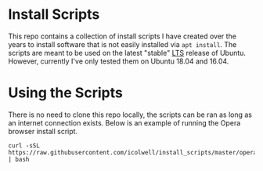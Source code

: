 # Install Scripts

This repo contains a collection of install scripts I have created over the years
to install software that is not easily installed via `apt install`.
The scripts are meant to be used on the latest "stable"
[LTS](https://wiki.ubuntu.com/LTS) release of Ubuntu.
However, currently I've only tested them on Ubuntu 18.04 and 16.04.

# Using the Scripts

There is no need to clone this repo locally, the scripts can be ran as long as
an internet connection exists. Below is an example of running the Opera browser install
script.

```
curl -sSL https://raw.githubusercontent.com/icolwell/install_scripts/master/opera_install.bash | bash
```
